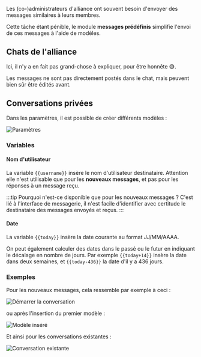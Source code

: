 Les (co-)administrateurs d'alliance ont souvent besoin d'envoyer des messages similaires à leurs membres.

Cette tâche étant pénible, le module **messages prédéfinis** simplifie l'envoi de ces messages à l'aide de modèles.

## Chats de l'alliance

Ici, il n'y a en fait pas grand-chose à expliquer, pour être honnête 😅.

Les messages ne sont pas directement postés dans le chat, mais peuvent bien sûr être édités avant.

## Conversations privées

Dans les paramètres, il est possible de créer différents modèles :

![Paramètres](assets/fr_FR/settings.png)

### Variables

#### Nom d'utilisateur

La variable <span v-pre>`{{username}}`</span> insère le nom d'utilisateur destinataire.
Attention elle n'est utilisable que pour les **nouveaux messages**, et pas pour les réponses à un message reçu.

:::tip Pourquoi n'est-ce disponible que pour les nouveaux messages ?
C'est lié à l'interface de messagerie,
il n'est facile d'identifier avec certitude le destinataire des messages envoyés et reçus.
:::

#### Date

La variable <span v-pre>`{{today}}`</span> insère la date courante au format JJ/MM/AAAA.

On peut également calculer des dates dans le passé ou le futur en indiquant le décalage en nombre de jours.
Par exemple <span v-pre>`{{today+14}}`</span> insère la date dans deux semaines, et <span v-pre>`{{today-436}}`</span> la date d'il y a 436 jours.

### Exemples

Pour les nouveaux messages, cela ressemble par exemple à ceci :

![Démarrer la conversation](assets/fr_FR/new_message.png)

ou après l'insertion du premier modèle :

![Modèle inséré](assets/fr_FR/entered.png)

Et ainsi pour les conversations existantes :

![Conversation existante](assets/fr_FR/existing_messages.png)

